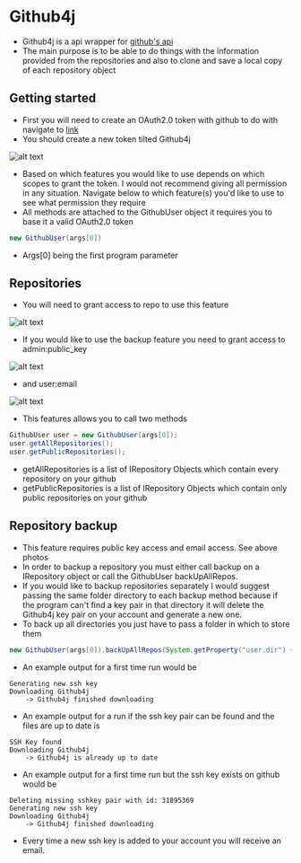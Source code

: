 # Github4j
* Github4j is a api wrapper for [github's api](https://developer.github.com/v3/)
* The main purpose is to be able to do things with the information provided from the repositories and also to clone and save a local copy of each repository object
## Getting started
* First you will need to create an OAuth2.0 token with github to do with navigate to [link](https://github.com/settings/tokens/new)
* You should create a new token tilted Github4j 

![alt text](https://i.imgur.com/Nt0P6n8.png)

* Based on which features you would like to use depends on which scopes to grant the token. I would not recommend giving all permission in any situation. Navigate below to which feature(s) you'd like to use to see what permission they require
* All methods are attached to the GithubUser object it requires you to base it a valid OAuth2.0 token
```java
new GithubUser(args[0])
```
* Args[0] being the first program parameter
## Repositories
* You will need to grant access to repo to use this feature 

![alt text](https://i.imgur.com/xwEyzCs.png)

* If you would like to use the backup feature you need to grant access to admin:public_key

![alt text](https://i.imgur.com/NN4QjF5.png)

* and user:email

![alt text](https://i.imgur.com/zxrupm2.png)

* This features allows you to call two methods
```java
GithubUser user = new GithubUser(args[0]);
user.getAllRepositories();
user.getPublicRepositories();
```
* getAllRepositories is a list of IRepository Objects which contain every repository on your github
* getPublicRepositories is a list of IRepository Objects which contain only public repositories on your github

## Repository backup
* This feature requires public key access and email access. See above photos
* In order to backup a repository you must either call backup on a IRepository object or call the GithubUser backUpAllRepos.
* If you would like to backup repositories separately I would suggest passing the same folder directory to each backup method because if the program can't find a key pair in that directory it will delete the Github4j key pair on your account and generate a new one.
* To back up all directories you just have to pass a folder in which to store them
```java
new GithubUser(args[0]).backUpAllRepos(System.getProperty("user.dir") + "/gitHubBackups");
``` 
* An example output for a first time run would be
```text
Generating new ssh key
Downloading Github4j
    -> Github4j finished downloading
```
* An example output for a run if the ssh key pair can be found and the files are up to date is
```text
SSH Key found
Downloading Github4j
    -> Github4j is already up to date
```
* An example output for a first time run but the ssh key exists on github would be
```text
Deleting missing sshkey pair with id: 31895369
Generating new ssh key
Downloading Github4j
    -> Github4j finished downloading
```
* Every time a new ssh key is added to your account you will receive an email.